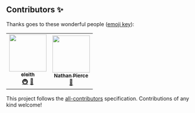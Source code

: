 ## Contributors ✨

Thanks goes to these wonderful people ([emoji key](https://allcontributors.org/docs/en/emoji-key)):

<!-- ALL-CONTRIBUTORS-LIST:START - Do not remove or modify this section -->
<!-- prettier-ignore-start -->
<!-- markdownlint-disable -->
<table>
  <tr>
    <td align="center"><a href="http://eleith.com"><img src="https://avatars.githubusercontent.com/u/284832?v=4?s=100" width="100px;" alt=""/><br /><sub><b>eleith</b></sub></a><br /><a href="#infra-eleith" title="Infrastructure (Hosting, Build-Tools, etc)">🚇</a> <a href="https://github.com/docker-mailserver/docker-mailserver/commits?author=eleith" title="Documentation">📖</a></td>
    <td align="center"><a href="https://github.com/NorseGaud"><img src="https://avatars.githubusercontent.com/u/5896030?v=4?s=100" width="100px;" alt=""/><br /><sub><b>Nathan Pierce</b></sub></a><br /><a href="https://github.com/docker-mailserver/docker-mailserver/commits?author=NorseGaud" title="Documentation">📖</a></td>
  </tr>
</table>

<!-- markdownlint-restore -->
<!-- prettier-ignore-end -->

<!-- ALL-CONTRIBUTORS-LIST:END -->

This project follows the [all-contributors](https://github.com/all-contributors/all-contributors) specification. Contributions of any kind welcome!
